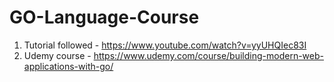 # GO-Language-Course

1. Tutorial followed - https://www.youtube.com/watch?v=yyUHQIec83I
2. Udemy course - https://www.udemy.com/course/building-modern-web-applications-with-go/